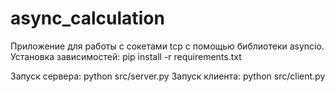 # async_calculation

Приложение для работы с сокетами tcp с помощью библиотеки asyncio.
Установка зависимостей: pip install -r requirements.txt

Запуск сервера: python src/server.py
Запуск клиента: python src/client.py
